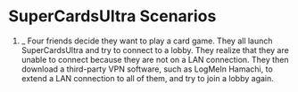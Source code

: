 # SuperCardsUltra Scenarios

1. _
	Four friends decide they want to play a card game. They all launch SuperCardsUltra and try to connect to a lobby. They realize that they are unable to connect because they are not on a LAN connection. They then download a third-party VPN software, such as LogMeIn Hamachi, to extend a LAN connection to all of them, and try to join a lobby again.
